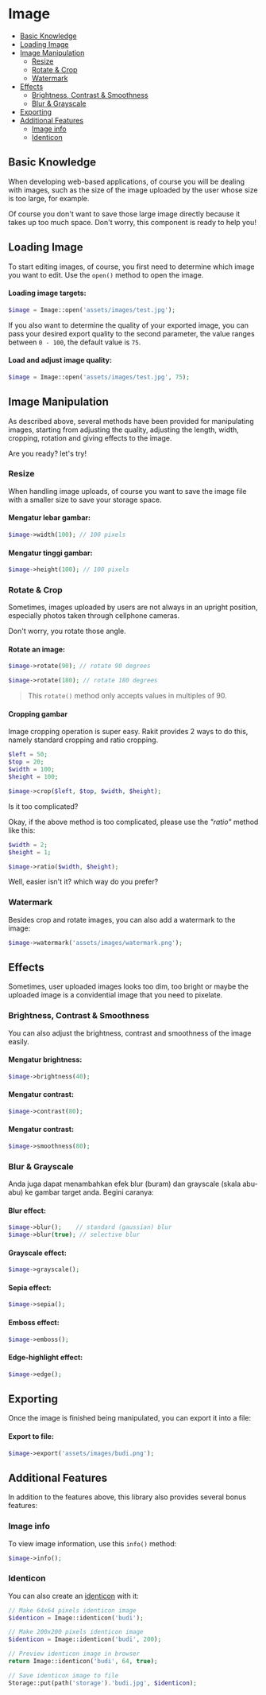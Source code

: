 # Image

<!-- MarkdownTOC autolink="true" autoanchor="true" levels="2,3" bracket="round" lowercase="only_ascii" -->

-   [Basic Knowledge](#pengetahuan-dasar)
-   [Loading Image](#memuat-gambar)
-   [Image Manipulation](#manipulasi-gambar)
    -   [Resize](#resize-gambar)
    -   [Rotate & Crop](#rotasi-dan-cropping)
    -   [Watermark](#watermark)
-   [Effects](#efek-gambar)
    -   [Brightness, Contrast & Smoothness](#brightness-contrast-dan-smoothness)
    -   [Blur & Grayscale](#blur-dan-grayscale)
-   [Exporting](#export-gambar)
-   [Additional Features](#fitur-tambahan)
    -   [Image info](#melihat-info-gambar)
    -   [Identicon](#membuat-identicon)

<!-- /MarkdownTOC -->

<a id="pengetahuan-dasar"></a>

## Basic Knowledge

When developing web-based applications, of course you will be dealing with images,
such as the size of the image uploaded by the user whose size is too large, for example.

Of course you don't want to save those large image directly because it takes up too much space.
Don't worry, this component is ready to help you!

<a id="memuat-gambar"></a>

## Loading Image

To start editing images, of course, you first need to determine
which image you want to edit. Use the `open()` method to open the image.

<a id="memuat-gambar-1"></a>

#### Loading image targets:

```php
$image = Image::open('assets/images/test.jpg');
```

If you also want to determine the quality of your exported image,
you can pass your desired export quality to the second parameter,
the value ranges between `0 - 100`, the default value is `75`.

#### Load and adjust image quality:

```php
$image = Image::open('assets/images/test.jpg', 75);
```

<a id="manipulasi-gambar"></a>

## Image Manipulation

As described above, several methods have been provided for manipulating images,
starting from adjusting the quality, adjusting the length, width, cropping,
rotation and giving effects to the image.

Are you ready? let's try!

<a id="resize-gambar"></a>

### Resize

When handling image uploads, of course you want to save the image file with a
smaller size to save your storage space.

#### Mengatur lebar gambar:

```php
$image->width(100); // 100 pixels
```

#### Mengatur tinggi gambar:

```php
$image->height(100); // 100 pixels
```

<a id="rotasi-dan-cropping"></a>

### Rotate & Crop

Sometimes, images uploaded by users are not always in an upright position,
especially photos taken through cellphone cameras.

Don't worry, you rotate those angle.

#### Rotate an image:

```php
$image->rotate(90); // rotate 90 degrees

$image->rotate(180); // rotate 180 degrees
```

> This `rotate()` method only accepts values in multiples of 90.

#### Cropping gambar

Image cropping operation is super easy. Rakit provides 2 ways to do this,
namely standard cropping and ratio cropping.

```php
$left = 50;
$top = 20;
$width = 100;
$height = 100;

$image->crop($left, $top, $width, $height);
```

Is it too complicated?

Okay, if the above method is too complicated, please use the _"ratio"_ method like this:

```php
$width = 2;
$height = 1;

$image->ratio($width, $height);
```

Well, easier isn't it? which way do you prefer?

<a id="watermark"></a>

### Watermark

Besides crop and rotate images, you can also add a watermark to the image:

```php
$image->watermark('assets/images/watermark.png');
```

<a id="efek-gambar"></a>

## Effects

Sometimes, user uploaded images looks too dim, too bright
or maybe the uploaded image is a convidential image that you need to pixelate.

<a id="brightness-contrast-dan-smoothness"></a>

### Brightness, Contrast & Smoothness

You can also adjust the brightness, contrast and smoothness of the image easily.

#### Mengatur brightness:

```php
$image->brightness(40);
```

#### Mengatur contrast:

```php
$image->contrast(80);
```

#### Mengatur contrast:

```php
$image->smoothness(80);
```

<a id="blur-dan-grayscale"></a>

### Blur & Grayscale

Anda juga dapat menambahkan efek blur (buram) dan grayscale (skala abu-abu) ke gambar target anda. Begini caranya:

#### Blur effect:

```php
$image->blur();    // standard (gaussian) blur
$image->blur(true); // selective blur
```

#### Grayscale effect:

```php
$image->grayscale();
```

#### Sepia effect:

```php
$image->sepia();
```

#### Emboss effect:

```php
$image->emboss();
```

#### Edge-highlight effect:

```php
$image->edge();
```

<a id="export-gambar"></a>

## Exporting

Once the image is finished being manipulated, you can export it into a file:

#### Export to file:

```php
$image->export('assets/images/budi.png');
```

<a id="fitur-tambahan"></a>

## Additional Features

In addition to the features above, this library also provides several bonus features:

<a id="melihat-info-gambar"></a>

### Image info

To view image information, use this `info()` method:

```php
$image->info();
```

<a id="membuat-identicon"></a>

### Identicon

You can also create an [identicon](https://en.wikipedia.org/wiki/Identicon) with it:

```php
// Make 64x64 pixels identicon image
$identicon = Image::identicon('budi');

// Make 200x200 pixels identicon image
$identicon = Image::identicon('budi', 200);

// Preview identicon image in browser
return Image::identicon('budi', 64, true);

// Save identicon image to file
Storage::put(path('storage').'budi.jpg', $identicon);
```
